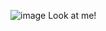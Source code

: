 ![image](https://user-images.githubusercontent.com/86595539/123670321-c4247a00-d845-11eb-9a9a-15417a827995.png)
Look at me!
